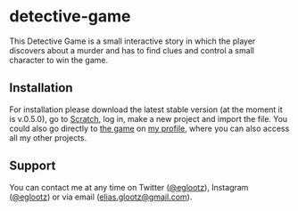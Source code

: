 # detective-game
This Detective Game is a small interactive story in which the player discovers about a murder and has to find clues and control a small character to win the game.

## Installation
For installation please download the latest stable version (at the moment it is v.0.5.0), go to [Scratch](scratch.mit.edu), log in, make a new project and import the file. You could also go directly to [the game](https://scratch.mit.edu/projects/561650812/) on [my profile](https://scratch.mit.edu/users/eliasglootz/), where you can also access all my other projects.

## Support
You can contact me at any time on Twitter ([@eglootz](https://twitter.com/eglootz)), Instagram ([@eglootz](https://instagram.com/eglootz)) or via email (elias.glootz@gmail.com).

